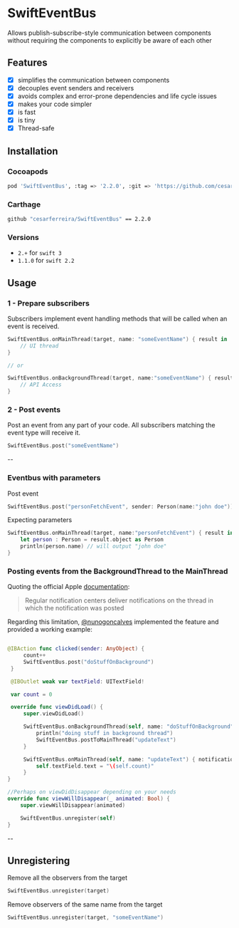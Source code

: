 # SwiftEventBus

Allows publish-subscribe-style communication between components without requiring the components to explicitly be aware of each other

## Features

- [x] simplifies the communication between components
- [x] decouples event senders and receivers
- [x] avoids complex and error-prone dependencies and life cycle issues
- [x] makes your code simpler
- [x] is fast
- [x] is tiny
- [x] Thread-safe

## Installation

### Cocoapods

```bash
pod 'SwiftEventBus', :tag => '2.2.0', :git => 'https://github.com/cesarferreira/SwiftEventBus.git'
```

### Carthage
```bash
github "cesarferreira/SwiftEventBus" == 2.2.0
```

### Versions

- `2.+` for `swift 3`
- `1.1.0` for `swift 2.2`

## Usage
### 1 - Prepare subscribers ###

Subscribers implement event handling methods that will be called when an event is received.

```swift
SwiftEventBus.onMainThread(target, name: "someEventName") { result in
    // UI thread
}

// or

SwiftEventBus.onBackgroundThread(target, name:"someEventName") { result in
    // API Access
}
```

### 2 - Post events ###

Post an event from any part of your code. All subscribers matching the event type will receive it.

```swift
SwiftEventBus.post("someEventName")
```

--

### Eventbus with parameters

Post event

```swift
SwiftEventBus.post("personFetchEvent", sender: Person(name:"john doe"))
```

Expecting parameters
```swift
SwiftEventBus.onMainThread(target, name:"personFetchEvent") { result in
    let person : Person = result.object as Person
    println(person.name) // will output "john doe"
}
```

### Posting events from the BackgroundThread to the MainThread

Quoting the official Apple [documentation](https://developer.apple.com/library/mac/documentation/Cocoa/Conceptual/Notifications/Articles/Threading.html):
> Regular notification centers deliver notifications on the thread in which the notification was posted


Regarding this limitation, [@nunogoncalves](https://github.com/nunogoncalves) implemented the feature and provided a working example:

```swift

@IBAction func clicked(sender: AnyObject) {
     count++
     SwiftEventBus.post("doStuffOnBackground")
 }

 @IBOutlet weak var textField: UITextField!

 var count = 0

 override func viewDidLoad() {
     super.viewDidLoad()

     SwiftEventBus.onBackgroundThread(self, name: "doStuffOnBackground") { notification in
         println("doing stuff in background thread")
         SwiftEventBus.postToMainThread("updateText")
     }

     SwiftEventBus.onMainThread(self, name: "updateText") { notification in
         self.textField.text = "\(self.count)"
     }
}

//Perhaps on viewDidDisappear depending on your needs
override func viewWillDisappear(_ animated: Bool) {
    super.viewWillDisappear(animated)

    SwiftEventBus.unregister(self)
}
```
--


## Unregistering

Remove all the observers from the target
```swift
SwiftEventBus.unregister(target)
```
Remove observers of the same name from the target
```swift
SwiftEventBus.unregister(target, "someEventName")
```
